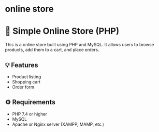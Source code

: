 # online store
 # 🛒 Simple Online Store (PHP)

This is a online store built using PHP and MySQL. It allows users to browse products, add them to a cart, and place orders.

## 💡 Features

- Product listing
- Shopping cart
- Order form

## ⚙️ Requirements

- PHP 7.4 or higher
- MySQL
- Apache or Nginx server (XAMPP, MAMP, etc.)

